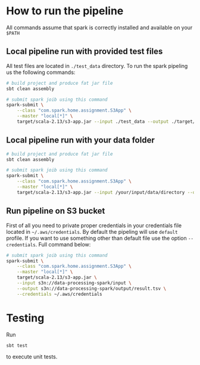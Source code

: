 # How to run the pipeline

All commands assume that spark is correctly installed and available on your `$PATH`

## Local pipeline run with provided test files

All test files are located in `./test_data` directory. To run the spark pipeling us the following commands:
```bash
# build project and produce fat jar file
sbt clean assembly

# submit spark joib using this command
spark-submit \
  	--class "com.spark.home.assignment.S3App" \
  	--master "local[*]" \
  	target/scala-2.13/s3-app.jar --input ./test_data --output ./target/result.tsv --local

```

## Local pipeline run with your data folder

```bash
# build project and produce fat jar file
sbt clean assembly

# submit spark joib using this command
spark-submit \
  	--class "com.spark.home.assignment.S3App" \
  	--master "local[*]" \
  	target/scala-2.13/s3-app.jar --input /your/input/data/directory --output /your/result/file/path.tsv --local

```

## Run pipeline on S3 bucket

First of all you need to private proper credentials in your credentials file located in `~/.aws/credentials`. By default the pipeling will use `default` profile.
If you want to use something other than default file use the option `--credentials`.
Full command below:

```bash
# submit spark joib using this command
spark-submit \
  	--class "com.spark.home.assignment.S3App" \
  	--master "local[*]" \
  	target/scala-2.13/s3-app.jar \
    --input s3n://data-processing-spark/input \
    --output s3n://data-processing-spark/output/result.tsv \
    --credentials ~/.aws/credentials

```

# Testing
Run
```bash
sbt test
```
to execute unit tests.
